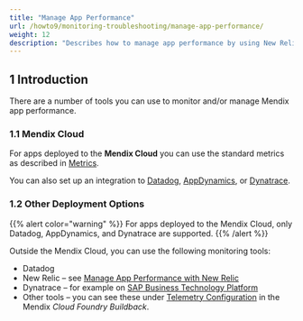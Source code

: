 ```yaml
---
title: "Manage App Performance"
url: /howto9/monitoring-troubleshooting/manage-app-performance/
weight: 12
description: "Describes how to manage app performance by using New Relic."
---
```


## 1 Introduction

There are a number of tools you can use to monitor and/or manage Mendix app performance.

### 1.1 Mendix Cloud

For apps deployed to the **Mendix Cloud** you can use the standard metrics as described in [Metrics](/developerportal/operate/metrics/).

You can also set up an integration to [Datadog](/developerportal/operate/datadog-metrics/), [AppDynamics](/developerportal/operate/appdynamics-metrics/), or [Dynatrace](/developerportal/operate/dynatrace-metrics/).

### 1.2 Other Deployment Options

{{% alert color="warning" %}}
For apps deployed to the Mendix Cloud, only Datadog, AppDynamics, and Dynatrace are supported.
{{% /alert %}}

Outside the Mendix Cloud, you can use the following monitoring tools:

* Datadog
* New Relic – see [Manage App Performance with New Relic](/howto9/monitoring-troubleshooting/manage-app-performance-with-new-relic/)
* Dynatrace – for example on [SAP Business Technology Platform](/developerportal/deploy/sap-cloud-platform/#runtime-tab)
* Other tools – you can see these under [Telemetry Configuration](https://github.com/mendix/cf-mendix-buildpack#telemetry-configuration) in the Mendix *Cloud Foundry Buildback*.
